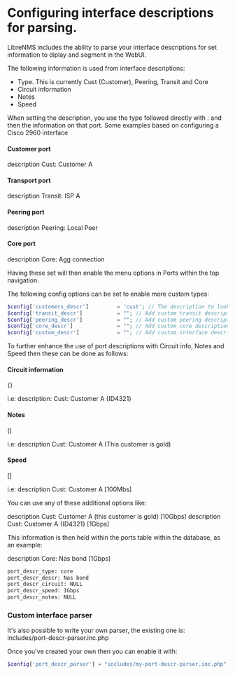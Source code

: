 # Configuring interface descriptions for parsing.

LibreNMS includes the ability to parse your interface descriptions for set information to diplay and segment in the WebUI.

The following information is used from interface descriptions:

 - Type. This is currently Cust (Customer), Peering, Transit and Core
 - Circuit information
 - Notes
 - Speed

When setting the description, you use the type followed directly with : and then the information on that port. Some examples based on
configuring a Cisco 2960 interface

#### Customer port
description Cust: Customer A

#### Transport port
description Transit: ISP A

#### Peering port
description Peering: Local Peer

#### Core port
description Core: Agg connection

Having these set will then enable the menu options in Ports within the top navigation.

The following config options can be set to enable more custom types:

```php
$config['customers_descr']         = 'cust'; // The description to look for in ifDescr. Can be an array as well array('cust','cid');
$config['transit_descr']           = ""; // Add custom transit descriptions (can be an array)
$config['peering_descr']           = ""; // Add custom peering descriptions (can be an array)
$config['core_descr']              = ""; // Add custom core descriptions (can be an array)
$config['custom_descr']            = ""; // Add custom interface descriptions (can be an array)
```

To further enhance the use of port descriptions with Circuit info, Notes and Speed then these can be done as follows:

#### Circuit information

{}

i.e:
description: Cust: Customer A {ID4321}

#### Notes

()

i.e:
description Cust: Customer A (This customer is gold)

#### Speed

[]

i.e:
description Cust: Customer A [100Mbs]

You can use any of these additional options like:

description Cust: Customer A (this customer is gold) [10Gbps]
description Cust: Customer A {ID4321} [1Gbps]

This information is then held within the ports table within the database, as an example:

description Core: Nas bond [1Gbps]
```sh
port_descr_type: core
port_descr_descr: Nas bond
port_descr_circuit: NULL
port_descr_speed: 1Gbps
port_descr_notes: NULL
```

### Custom interface parser

It's also possible to write your own parser, the existing one is: includes/port-descr-parser.inc.php

Once you've created your own then you can enable it with:

```php
$config['port_descr_parser'] = "includes/my-port-descr-parser.inc.php";
```
